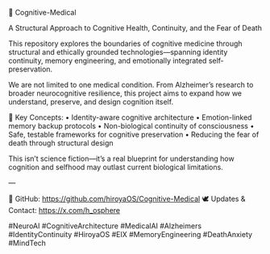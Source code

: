 🧠 Cognitive-Medical

A Structural Approach to Cognitive Health, Continuity, and the Fear of Death

This repository explores the boundaries of cognitive medicine through structural and ethically grounded technologies—spanning identity continuity, memory engineering, and emotionally integrated self-preservation.

We are not limited to one medical condition. From Alzheimer’s research to broader neurocognitive resilience, this project aims to expand how we understand, preserve, and design cognition itself.

🔬 Key Concepts:
	•	Identity-aware cognitive architecture
	•	Emotion-linked memory backup protocols
	•	Non-biological continuity of consciousness
	•	Safe, testable frameworks for cognitive preservation
	•	Reducing the fear of death through structural design

This isn’t science fiction—it’s a real blueprint for understanding how cognition and selfhood may outlast current biological limitations.

—

🔗 GitHub: https://github.com/hiroyaOS/Cognitive-Medical
🕊️ Updates & Contact: https://x.com/h_osphere

#NeuroAI #CognitiveArchitecture #MedicalAI #Alzheimers #IdentityContinuity #HiroyaOS #EIX #MemoryEngineering #DeathAnxiety #MindTech
